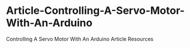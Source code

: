 # Article-Controlling-A-Servo-Motor-With-An-Arduino
Controlling A Servo Motor With An Arduino Article Resources
